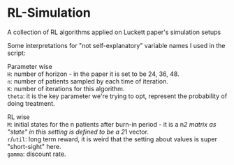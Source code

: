 # RL-Simulation
A collection of RL algorithms applied on Luckett paper's simulation setups

Some interpretations for "not self-explanatory" variable names I used in the script:

Parameter wise \
`H`: number of horizon - in the paper it is set to be 24, 36, 48. \
`n`: number of patients sampled by each time of iteration. \
`K`: number of iterations for this algorithm. \
`theta`: it is the key parameter we're trying to opt, represent the probability of doing treatment. 

RL wise \
`M`: initial states for the n patients after burn-in period - it is a n*2 matrix as "state" in this setting is defined to be a 2*1 vector. \
`r`/`util`: long term reward, it is weird that the setting about values is super "short-sight" here. \
`gamma`: discount rate.


